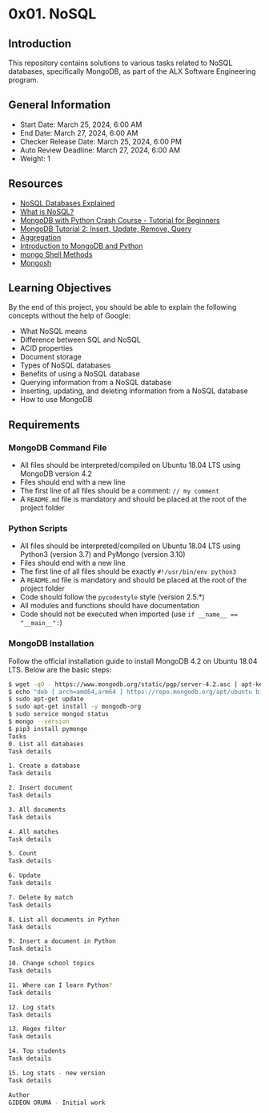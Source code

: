 # 0x01. NoSQL

## Introduction

This repository contains solutions to various tasks related to NoSQL databases, specifically MongoDB, as part of the ALX Software Engineering program.

## General Information

- Start Date: March 25, 2024, 6:00 AM
- End Date: March 27, 2024, 6:00 AM
- Checker Release Date: March 25, 2024, 6:00 PM
- Auto Review Deadline: March 27, 2024, 6:00 AM
- Weight: 1

## Resources

- [NoSQL Databases Explained](https://www.youtube.com/watch?v=GGpGGQiI2Mc)
- [What is NoSQL?](https://www.mongodb.com/nosql-explained)
- [MongoDB with Python Crash Course - Tutorial for Beginners](https://www.youtube.com/watch?v=E-1xI85Zog8)
- [MongoDB Tutorial 2: Insert, Update, Remove, Query](https://www.youtube.com/watch?v=YnbFt0PFaQY)
- [Aggregation](https://docs.mongodb.com/manual/aggregation/)
- [Introduction to MongoDB and Python](https://realpython.com/introduction-to-mongodb-and-python/)
- [mongo Shell Methods](https://docs.mongodb.com/manual/reference/mongo-shell/)
- [Mongosh](https://docs.mongodb.com/mongosh/)

## Learning Objectives

By the end of this project, you should be able to explain the following concepts without the help of Google:

- What NoSQL means
- Difference between SQL and NoSQL
- ACID properties
- Document storage
- Types of NoSQL databases
- Benefits of using a NoSQL database
- Querying information from a NoSQL database
- Inserting, updating, and deleting information from a NoSQL database
- How to use MongoDB

## Requirements

### MongoDB Command File

- All files should be interpreted/compiled on Ubuntu 18.04 LTS using MongoDB version 4.2
- Files should end with a new line
- The first line of all files should be a comment: `// my comment`
- A `README.md` file is mandatory and should be placed at the root of the project folder

### Python Scripts

- All files should be interpreted/compiled on Ubuntu 18.04 LTS using Python3 (version 3.7) and PyMongo (version 3.10)
- Files should end with a new line
- The first line of all files should be exactly `#!/usr/bin/env python3`
- A `README.md` file is mandatory and should be placed at the root of the project folder
- Code should follow the `pycodestyle` style (version 2.5.*)
- All modules and functions should have documentation
- Code should not be executed when imported (use `if __name__ == "__main__":`)

### MongoDB Installation

Follow the official installation guide to install MongoDB 4.2 on Ubuntu 18.04 LTS. Below are the basic steps:

```bash
$ wget -qO - https://www.mongodb.org/static/pgp/server-4.2.asc | apt-key add -
$ echo "deb [ arch=amd64,arm64 ] https://repo.mongodb.org/apt/ubuntu bionic/mongodb-org/4.2 multiverse" > /etc/apt/sources.list.d/mongodb-org-4.2.list
$ sudo apt-get update
$ sudo apt-get install -y mongodb-org
$ sudo service mongod status
$ mongo --version
$ pip3 install pymongo
Tasks
0. List all databases
Task details

1. Create a database
Task details

2. Insert document
Task details

3. All documents
Task details

4. All matches
Task details

5. Count
Task details

6. Update
Task details

7. Delete by match
Task details

8. List all documents in Python
Task details

9. Insert a document in Python
Task details

10. Change school topics
Task details

11. Where can I learn Python?
Task details

12. Log stats
Task details

13. Regex filter
Task details

14. Top students
Task details

15. Log stats - new version
Task details

Author
GIDEON ORUMA - Initial work
